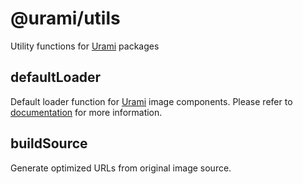 # @urami/utils

Utility functions for [Urami](https://urami.dev) packages

## defaultLoader

Default loader function for [Urami](https://urami.dev) image components. Please refer to [documentation](https://urami.dev/utilities/loader) for more information.

## buildSource

Generate optimized URLs from original image source.
